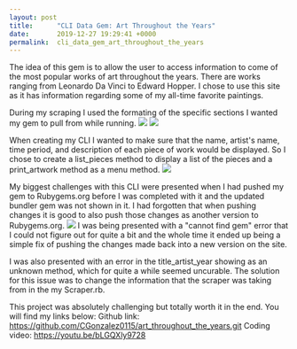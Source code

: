 ```yaml
---
layout: post
title:      "CLI Data Gem: Art Throughout the Years"
date:       2019-12-27 19:29:41 +0000
permalink:  cli_data_gem_art_throughout_the_years
---
```


The idea of this gem is to allow the user to access information to come of the most popular works of art throughout the years. There are works ranging from Leonardo Da Vinci to Edward Hopper. I chose to use this site as it has information regarding some of my all-time favorite paintings. 

During my scraping I used the formating of the specific sections I wanted my gem to pull from while running.
![](https://imgur.com/QcyTPo0) ![](https://imgur.com/LctZHSA) 

When creating my CLI I wanted to make sure that the name, artist's name, time period, and description of each piece of work would be displayed.
So I chose to create a list_pieces method to display a list of the pieces and a print_artwork method as a menu method.
![](https://imgur.com/ya30z2I)

My biggest challenges with this CLI were presented when I had pushed my gem to Rubygems.org before I was completed with it and the updated bundler gem was not shown in it. I had forgotten that when pushing changes it is good to also push those changes as another version to Rubygems.org.
![](https://imgur.com/LuqZbdw)
I was being presented with a "cannot find gem" error that I could not figure out for quite a bit and the whole time it ended up being a simple fix of pushing the changes made back into a new version on the site.

I was also presented with an error in the title_artist_year showing as an unknown method, which for quite a while seemed uncurable. The solution for this issue was to change the information that the scraper was taking from in the my Scraper.rb.

This project was absolutely challenging but totally worth it in the end.
You will find my links below: 
Github link: https://github.com/CGonzalez0115/art_throughout_the_years.git
Coding video: https://youtu.be/bLGQXly9728
